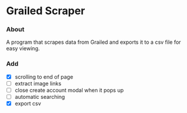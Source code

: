 # Grailed Scraper

### About
A program that scrapes data from Grailed and exports it to a csv file for easy viewing.

### Add
- [x] scrolling to end of page 
- [ ] extract image links 
- [ ] close create account modal when it pops up
- [ ] automatic searching
- [x] export csv
